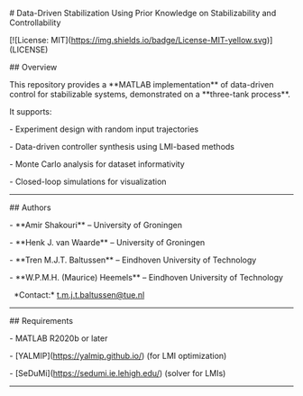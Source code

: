 \# Data-Driven Stabilization Using Prior Knowledge on Stabilizability and Controllability



\[!\[License: MIT](https://img.shields.io/badge/License-MIT-yellow.svg)](LICENSE)



\## Overview



This repository provides a \*\*MATLAB implementation\*\* of data-driven control for stabilizable systems, demonstrated on a \*\*three-tank process\*\*.

It supports:



\- Experiment design with random input trajectories

\- Data-driven controller synthesis using LMI-based methods

\- Monte Carlo analysis for dataset informativity

\- Closed-loop simulations for visualization



---



\## Authors



\- \*\*Amir Shakouri\*\* – University of Groningen



\- \*\*Henk J. van Waarde\*\* – University of Groningen



\- \*\*Tren M.J.T. Baltussen\*\* – Eindhoven University of Technology



\- \*\*W.P.M.H. (Maurice) Heemels\*\* – Eindhoven University of Technology



  \*Contact:\* t.m.j.t.baltussen@tue.nl



---



\## Requirements



\- MATLAB R2020b or later

\- \[YALMIP](https://yalmip.github.io/) (for LMI optimization)

\- \[SeDuMi](https://sedumi.ie.lehigh.edu/) (solver for LMIs)



---

